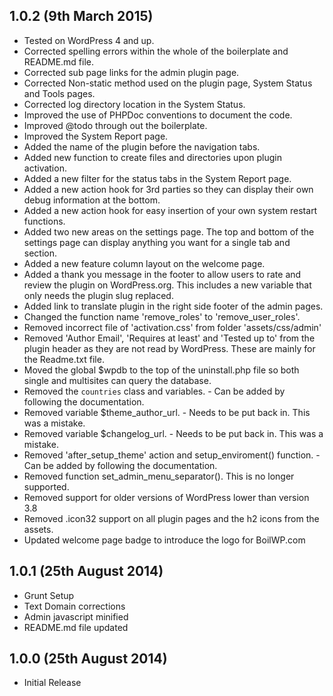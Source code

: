 ## 1.0.2 (9th March 2015)

* Tested on WordPress 4 and up.
* Corrected spelling errors within the whole of the boilerplate and README.md file.
* Corrected sub page links for the admin plugin page.
* Corrected Non-static method used on the plugin page, System Status and Tools pages.
* Corrected log directory location in the System Status.
* Improved the use of PHPDoc conventions to document the code.
* Improved @todo through out the boilerplate.
* Improved the System Report page.
* Added the name of the plugin before the navigation tabs.
* Added new function to create files and directories upon plugin activation.
* Added a new filter for the status tabs in the System Report page.
* Added a new action hook for 3rd parties so they can display their own debug information at the bottom.
* Added a new action hook for easy insertion of your own system restart functions.
* Added two new areas on the settings page. The top and bottom of the settings page can display anything you want for a single tab and section.
* Added a new feature column layout on the welcome page.
* Added a thank you message in the footer to allow users to rate and review the plugin on WordPress.org. This includes a new variable that only needs the plugin slug replaced.
* Added link to translate plugin in the right side footer of the admin pages.
* Changed the function name 'remove_roles' to 'remove_user_roles'.
* Removed incorrect file of 'activation.css' from folder 'assets/css/admin'
* Removed 'Author Email', 'Requires at least' and 'Tested up to' from the plugin header as they are not read by WordPress. These are mainly for the Readme.txt file.
* Moved the global $wpdb to the top of the uninstall.php file so both single and multisites can query the database.
* Removed the `countries` class and variables. - Can be added by following the documentation.
* Removed variable $theme_author_url. - Needs to be put back in. This was a mistake.
* Removed variable $changelog_url. - Needs to be put back in. This was a mistake.
* Removed 'after_setup_theme' action and setup_enviroment() function. - Can be added by following the documentation.
* Removed function set_admin_menu_separator(). This is no longer supported.
* Removed support for older versions of WordPress lower than version 3.8
* Removed .icon32 support on all plugin pages and the h2 icons from the assets.
* Updated welcome page badge to introduce the logo for BoilWP.com

## 1.0.1 (25th August 2014)

* Grunt Setup
* Text Domain corrections
* Admin javascript minified
* README.md file updated

## 1.0.0 (25th August 2014)

* Initial Release
